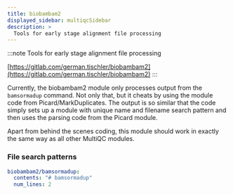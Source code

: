 ```yaml
---
title: biobambam2
displayed_sidebar: multiqcSidebar
description: >
  Tools for early stage alignment file processing
---
```


<!--
~~~~~ DO NOT EDIT ~~~~~
This file is autogenerated from the MultiQC module python docstring.
Do not edit the markdown, it will be overwritten.

File path for the source of this content: multiqc/modules/biobambam2/biobambam2.py
~~~~~~~~~~~~~~~~~~~~~~~
-->

:::note
Tools for early stage alignment file processing

[https://gitlab.com/german.tischler/biobambam2](https://gitlab.com/german.tischler/biobambam2)
:::

Currently, the biobambam2 module only processes output from the `bamsormadup` command.
Not only that, but it cheats by using the module code from Picard/MarkDuplicates.
The output is so similar that the code simply sets up a module with unique name and
filename search pattern and then uses the parsing code from the Picard module.

Apart from behind the scenes coding, this module should work in exactly the same way
as all other MultiQC modules.

### File search patterns

```yaml
biobambam2/bamsormadup:
  contents: "# bamsormadup"
  num_lines: 2
```
